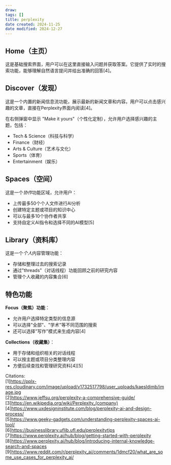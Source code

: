 ```yaml
---
draw:
tags: []
title: perplexity
date created: 2024-11-25
date modified: 2024-12-27
---
```


## Home（主页）

这是基础搜索界面，用户可以在这里直接输入问题并获取答案。它提供了实时的搜索功能，能够理解自然语言提问并给出准确的回答[4]。

## Discover（发现）

这是一个内置的新闻信息流功能，展示最新的新闻文章和内容。用户可以点击感兴趣的文章，直接在Perplexity界面内阅读[4]。

在右侧弹窗中显示 "Make it yours"（个性化定制），允许用户选择感兴趣的主题，包括：

- Tech & Science（科技与科学）
- Finance（财经）
- Arts & Culture（艺术与文化）
- Sports（体育）
- Entertainment（娱乐）

## Spaces（空间）

这是一个*协作*功能区域，允许用户：

- 上传最多50个个人文件进行AI分析
- 创建特定主题或项目的知识中心
- 可以与最多10个协作者共享
- 支持自定义AI指令和选择不同的AI模型[5]

## Library（资料库）

这是一个*个人*内容管理功能：

- 存储和整理过去的搜索记录
- 通过"threads"（对话线程）功能回顾之前的研究内容
- 管理个人收藏的内容集合[6]

## 特色功能

**Focus（聚焦）功能**：
- 允许用户选择特定类型的信息源
- 可以选择"全部"、"学术"等不同范围的搜索
- 还可以选择"写作"模式来生成内容[4]

**Collections（收藏集）**：
- 用于存储和组织相关的对话线程
- 可以按主题或项目分类整理内容
- 方便后续查找和管理研究资料[4][5]

Citations:  
[1]https://pplx-res.cloudinary.com/image/upload/v1732517798/user_uploads/kaesldimb/image.jpg  
[2]https://www.jeffsu.org/perplexity-a-comprehensive-guide/  
[3]https://en.wikipedia.org/wiki/Perplexity_(company)  
[4]https://www.uxdesigninstitute.com/blog/perplexity-ai-and-design-process/  
[5]https://www.geeky-gadgets.com/understanding-perplexity-spaces-ai-tool/  
[6]https://businesslibrary.uflib.ufl.edu/perplexitytips  
[7]https://www.perplexity.ai/hub/blog/getting-started-with-perplexity  
[8]https://www.perplexity.ai/hub/blog/introducing-internal-knowledge-search-and-spaces  
[9]https://www.reddit.com/r/perplexity_ai/comments/1dmcf20/what_are_some_use_cases_for_perplexity_ai/
